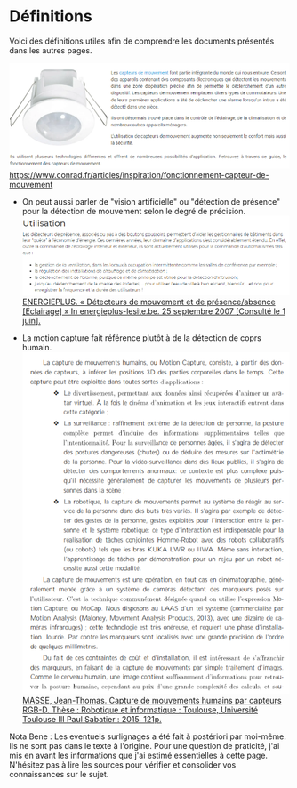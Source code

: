 # Définitions
Voici des définitions utiles afin de comprendre les documents présentés dans les autres pages.

![Fonction du capteur de mouvement](images/ddmConradIntro.PNG)
https://www.conrad.fr/articles/inspiration/fonctionnement-capteur-de-mouvement


- On peut aussi parler de "vision artificielle" ou "détection de présence" pour la détection de mouvement selon le degré de précision.
![usage de "détection de présence"](images/Utilisation.png)
[ENERGIEPLUS. « Détecteurs de mouvement et de présence/absence [Éclairage] » In energieplus-lesite.be. 25 septembre 2007 [Consulté le 1 juin].](https://energieplus-lesite.be/techniques/eclairage10/commandes/gestion-en-fonction-de-la-presence/detecteurs-de-mouvement-et-de-presence-absence/)


- La motion capture fait référence plutôt à de la détection de coprs humain.
![Usage des termes "Motion Capture"](images/MoCap7Util.PNG)
[MASSE, Jean-Thomas. Capture de mouvements humains par capteurs RGB-D. Thèse : Robotique et informatique : Toulouse, Université Toulouse III Paul Sabatier : 2015. 121p.](https://tel.archives-ouvertes.fr/tel-01280163v2/document)


Nota Bene : Les eventuels surlignages a été fait à postériori par moi-même. Ils ne sont pas dans le texte à l'origine. Pour une question de praticité, j'ai mis en avant les informations que j'ai estimé essentielles à cette page. N'hésitez pas à lire les sources pour vérifier et consolider vos connaissances sur le sujet.
